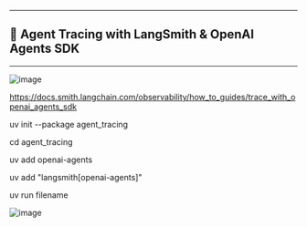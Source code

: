 

---

## 🧠 Agent Tracing with LangSmith & OpenAI Agents SDK


---



![image](https://github.com/user-attachments/assets/24fb5df5-3365-40db-b228-e02effd344c1)


https://docs.smith.langchain.com/observability/how_to_guides/trace_with_openai_agents_sdk


uv init --package agent_tracing

cd agent_tracing


uv add openai-agents


uv add  "langsmith[openai-agents]"


uv run filename

![image](https://github.com/user-attachments/assets/b78c6780-1a44-40d1-a9bd-b797e5c5915b)
